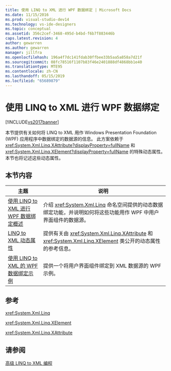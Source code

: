 ```yaml
---
title: 使用 LINQ to XML 进行 WPF 数据绑定 | Microsoft Docs
ms.date: 11/15/2016
ms.prod: visual-studio-dev14
ms.technology: vs-ide-designers
ms.topic: conceptual
ms.assetid: 356c2cef-3468-495d-b4bd-f6b7f883446b
caps.latest.revision: 4
author: gewarren
ms.author: gewarren
manager: jillfra
ms.openlocfilehash: 196a4f7dc141fdab30ffbee33b5aa5a858a7d21f
ms.sourcegitcommit: 08fc78516f1107b83f46e2401888df4868bb1e40
ms.translationtype: MTE95
ms.contentlocale: zh-CN
ms.lasthandoff: 05/15/2019
ms.locfileid: "65689879"
---
```

# <a name="wpf-data-binding-with-linq-to-xml"></a>使用 LINQ to XML 进行 WPF 数据绑定
[!INCLUDE[vs2017banner](../includes/vs2017banner.md)]

本节提供有关如何将 LINQ to XML 用作 Windows Presentation Foundation (WPF) 应用程序中数据绑定的数据源的信息。 此方案依赖于 <xref:System.Xml.Linq.XAttribute?displayProperty=fullName> 和 <xref:System.Xml.Linq.XElement?displayProperty=fullName> 的特殊动态属性。 本节也将记述这些动态属性。  
  
## <a name="in-this-section"></a>本节内容  
  
|主题|说明|  
|-----------|-----------------|  
|[使用 LINQ to XML 进行 WPF 数据绑定概述](../designers/wpf-data-binding-with-linq-to-xml-overview.md)|介绍 <xref:System.Xml.Linq> 命名空间提供的动态数据绑定功能，并说明如何将这些功能用作 WPF 中用户界面组件的数据源。|  
|[LINQ to XML 动态属性](../designers/linq-to-xml-dynamic-properties.md)|提供有关由 <xref:System.Xml.Linq.XAttribute> 和 <xref:System.Xml.Linq.XElement> 类公开的动态属性的参考信息。|  
|[使用 LINQ to XML 的 WPF 数据绑定示例](../designers/wpf-data-binding-using-linq-to-xml-example.md)|提供一个将用户界面组件绑定到 XML 数据源的 WPF 示例。|  
  
## <a name="reference"></a>参考  
 <xref:System.Xml.Linq>  
  
 <xref:System.Xml.Linq.XElement>  
  
 <xref:System.Xml.Linq.XAttribute>  
  
## <a name="see-also"></a>请参阅  
 [高级 LINQ to XML 编程](https://msdn.microsoft.com/library/88c4a6ea-700b-4468-9a29-0ea18fc63dd0)
